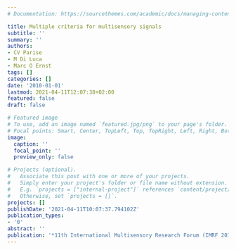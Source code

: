 ```yaml
---
# Documentation: https://sourcethemes.com/academic/docs/managing-content/

title: Multiple criteria for multisensory signals
subtitle: ''
summary: ''
authors:
- CV Parise
- M Di Luca
- Marc O Ernst
tags: []
categories: []
date: '2010-01-01'
lastmod: 2021-04-11T12:07:38+02:00
featured: false
draft: false

# Featured image
# To use, add an image named `featured.jpg/png` to your page's folder.
# Focal points: Smart, Center, TopLeft, Top, TopRight, Left, Right, BottomLeft, Bottom, BottomRight.
image:
  caption: ''
  focal_point: ''
  preview_only: false

# Projects (optional).
#   Associate this post with one or more of your projects.
#   Simply enter your project's folder or file name without extension.
#   E.g. `projects = ["internal-project"]` references `content/project/deep-learning/index.md`.
#   Otherwise, set `projects = []`.
projects: []
publishDate: '2021-04-11T10:07:37.794102Z'
publication_types:
- '0'
abstract: ''
publication: '*11th International Multisensory Research Forum (IMRF 2010)*'
---
```

